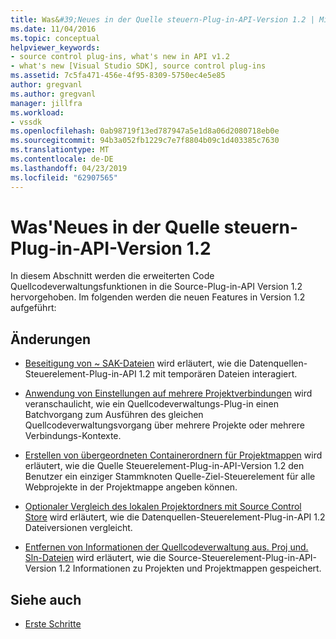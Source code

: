 ```yaml
---
title: Was&#39;Neues in der Quelle steuern-Plug-in-API-Version 1.2 | Microsoft-Dokumentation
ms.date: 11/04/2016
ms.topic: conceptual
helpviewer_keywords:
- source control plug-ins, what's new in API v1.2
- what's new [Visual Studio SDK], source control plug-ins
ms.assetid: 7c5fa471-456e-4f95-8309-5750ec4e5e85
author: gregvanl
ms.author: gregvanl
manager: jillfra
ms.workload:
- vssdk
ms.openlocfilehash: 0ab98719f13ed787947a5e1d8a06d2080718eb0e
ms.sourcegitcommit: 94b3a052fb1229c7e7f8804b09c1d403385c7630
ms.translationtype: MT
ms.contentlocale: de-DE
ms.lasthandoff: 04/23/2019
ms.locfileid: "62907565"
---
```

# <a name="what39s-new-in-the-source-control-plug-in-api-version-12"></a>Was&#39;Neues in der Quelle steuern-Plug-in-API-Version 1.2
In diesem Abschnitt werden die erweiterten Code Quellcodeverwaltungsfunktionen in die Source-Plug-in-API Version 1.2 hervorgehoben. Im folgenden werden die neuen Features in Version 1.2 aufgeführt:

## <a name="changes"></a>Änderungen
- [Beseitigung von ~ SAK-Dateien](../../extensibility/internals/elimination-of-tilde-sak-files.md) wird erläutert, wie die Datenquellen-Steuerelement-Plug-in-API 1.2 mit temporären Dateien interagiert.

- [Anwendung von Einstellungen auf mehrere Projektverbindungen](../../extensibility/internals/application-of-settings-across-multiple-project-connections.md) wird veranschaulicht, wie ein Quellcodeverwaltungs-Plug-in einen Batchvorgang zum Ausführen des gleichen Quellcodeverwaltungsvorgang über mehrere Projekte oder mehrere Verbindungs-Kontexte.

- [Erstellen von übergeordneten Containerordnern für Projektmappen](../../extensibility/internals/creating-parent-container-folders-for-solutions.md) wird erläutert, wie die Quelle Steuerelement-Plug-in-API-Version 1.2 den Benutzer ein einziger Stammknoten Quelle-Ziel-Steuerelement für alle Webprojekte in der Projektmappe angeben können.

- [Optionaler Vergleich des lokalen Projektordners mit Source Control Store](../../extensibility/internals/optional-comparison-of-local-project-folder-to-source-control-store.md) wird erläutert, wie die Datenquellen-Steuerelement-Plug-in-API 1.2 Dateiversionen vergleicht.

- [Entfernen von Informationen der Quellcodeverwaltung aus. Proj und. Sln-Dateien](../../extensibility/internals/removal-of-source-control-information-from-dot-proj-and-dot-sln-files.md) wird erläutert, wie die Source-Steuerelement-Plug-in-API-Version 1.2 Informationen zu Projekten und Projektmappen gespeichert.

## <a name="see-also"></a>Siehe auch
- [Erste Schritte](../../extensibility/internals/getting-started-with-source-control-plug-ins.md)